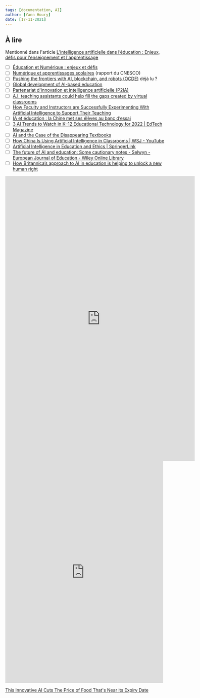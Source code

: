 ```yaml
---
tags: [documentation, AI]
author: [Yann Houry]
date: [17-11-2021]
---
```


## À lire
Mentionné dans l'article [L’intelligence artificielle dans l’éducation : Enjeux, défis pour l'enseignement et l'apprentissage](https://ia4marketing.fr/intelligence-artificielle/education/micheledrechsler/2021/06/l-intelligence-artificielle-dans-l-education-enjeux-defis-pour-l-enseignement-et-l-apprentissage/)

- [ ] [Éducation et Numérique : enjeux et défis](https://www.inria.fr/sites/default/files/2020-12/Livre%20Blanc%20Inria%20%C3%A9ducation%20et%20num%C3%A9rique.pdf)
- [ ] [Numérique et apprentissages scolaires](http://www.cnesco.fr/fr/numerique-et-apprentissages-scolaires/) (rapport du CNESCO)
- [ ] [Pushing the frontiers with AI, blockchain, and robots (OCDE)](https://digital-education-outlook.oecd.org) déjà lu ?
- [ ] [Global development of AI-based education](https://www2.deloitte.com/cn/en/pages/technology-media-and-telecommunications/articles/development-of-ai-based-education-in-china.html)
- [ ] [Partenariat d'innovation et intelligence artificielle (P2IA)](https://eduscol.education.fr/1911/partenariat-d-innovation-et-intelligence-artificielle-p2ia)
- [ ] [A.I. teaching assistants could help fill the gaps created by virtual classrooms](https://www.digitaltrends.com/computing/how-ai-is-changing-education/)
- [ ] [How Faculty and Instructors are Successfully Experimenting With Artificial Intelligence to Support Their Teaching](https://teachonline.ca/tools-trends/how-faculty-and-instructors-are-successfully-experimenting-artificial-intelligence-support-their)
- [ ] [IA et éducation : la Chine met ses élèves au banc d’essai](https://siecledigital.fr/2019/08/06/chine-test-ia-education)
- [ ] [3 AI Trends to Watch in K–12 Educational Technology for 2022 | EdTech Magazine](https://edtechmagazine.com/k12/article/2021/12/3-ai-trends-watch-k-12-educational-technology-2022)
- [ ] [AI and the Case of the Disappearing Textbooks](https://www.forbes.com/sites/cognitiveworld/2019/07/16/ai-and-the-case-of-the-disappearing-textbooks/)
- [ ] [How China Is Using Artificial Intelligence in Classrooms | WSJ - YouTube](https://m.youtube.com/watch?v=JMLsHI8aV0g&feature=youtu.be)
- [ ] [Artificial Intelligence in Education and Ethics | SpringerLink](https://link.springer.com/referenceworkentry/10.1007/978-981-19-0351-9_6-1)
- [ ] [The future of AI and education: Some cautionary notes - Selwyn - European Journal of Education - Wiley Online Library](https://onlinelibrary.wiley.com/doi/10.1111/ejed.12532?af=R)
- [ ] [How Britannica’s approach to AI in education is helping to unlock a new human right](https://www.cobis.org.uk/our-network/blog/blog-demo-page/~board/blogs/post/ow-britannicas-approach-to-ai-in-education-is-helping-to-unlock-a-new-human-right)

<iframe border=0 frameborder=0 height=900 width=600   
 src="https://twitframe.com/show?url=https://twitter.com/swisscognitive/status/1472527140885184514?s=21"></iframe>

<iframe border=0 frameborder=0 height=700 width=500   
 src="https://twitframe.com/show?url=https://twitter.com/mdrechsler/status/1474792322202316805?s=21"></iframe>

[This Innovative AI Cuts The Price of Food That's Near its Expiry Date](https://www.linkedin.com/posts/world-economic-forum_reducing-waste-and-spending-submit-activity-6884961779252785152-401b)
